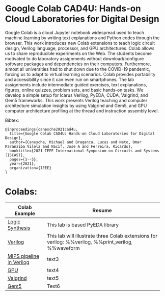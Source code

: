 # Google Colab CAD4U: Hands-on Cloud Laboratories for Digital Design

Google Colab is a cloud Jupyter notebook widespread used to teach machine learning by writing text explanations and Python codes through the browser. This work introduces new Colab extensions to teach logic circuit design, Verilog language, processor, and GPU architectures. Colab allows us to share reproducible experiments on the Web. The students become motivated to do laboratory assignments without download/configure software packages and dependencies on their computers. Furthermore, almost all universities had to shut down due to the COVID-19 pandemic, forcing us to adapt to virtual learning scenarios. Colab provides portability and accessibility since it can even run on smartphones. The lab assignments include intermediate guided exercises, text explanations, figures, online quizzes, problem sets, and basic hands-on tasks. We develop a simple setup for Icarus Verilog, PyEDA, CUDA, Valgrind, and Gem5 frameworks. This work presents Verilog teaching and computer architecture simulation insights by using Valgrind and Gem5, and GPU computer architecture profiling at the thread and instruction assembly level.

Bibtex:

```
@inproceedings{canesche2021cad4u,
  title={Google Colab CAD4U: Hands-on Cloud Laboratories for Digital Design},
  author={Canesche, Michael and Braganca, Lucas and Neto, Omar Paranaiba Vilela and Nacif, Jose A and Ferreira, Ricardo},
  booktitle={2021 IEEE International Symposium on Circuits and Systems (ISCAS)},
  pages={1--5},
  year={2021},
  organization={IEEE}
}
```

# Colabs:

| Colab Example | Resume |
|---|---|
| [Logic Synthesis](https://colab.research.google.com/drive/17JJO_xieu6KViiwOqkfQICSzPm80mfSf) | This lab is based PyEDA library |
| [Verilog](https://colab.research.google.com/drive/1YOoWP8cBFKRnHSKQNgTaT33fAZWDIlCe) | This lab will illustrate three Colab extensions for verilog: %%verilog, %%print_verilog, %%waveform | 
| [MIPS pipeline in Verilog](https://colab.research.google.com/drive/1rtNH9j4fwL4v89aNX6BC1G5nE6R0nfDR)| text3 |
| [GPU](https://colab.research.google.com/drive/1CQWSBJFagPQ1dsEhA-y-QkGWEMIAIaeK) | text4 |
| [Valgrind](https://colab.research.google.com/drive/1ZBwjTCMNwEB219X9odyXwxcbW4gZYAz1) | text5 |
| [Gem5](https://colab.research.google.com/drive/1zHiITe3WBPKBc8IacNyjLoOn47imAaYx) | Text6 |
